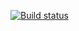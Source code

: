 [![Build status](https://ci.appveyor.com/api/projects/status/vpv2d2rfufxpis2v?svg=true)](https://ci.appveyor.com/project/anastasiyanovaya/selenide)